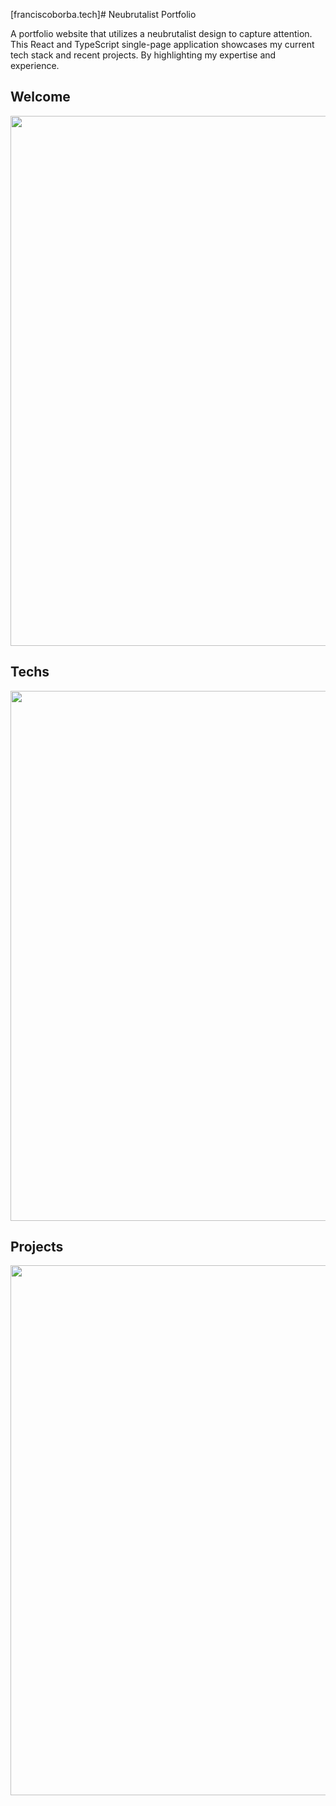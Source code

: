 [franciscoborba.tech]# Neubrutalist Portfolio

A portfolio website that utilizes a neubrutalist design to capture attention. This React and TypeScript single-page application showcases my current tech stack and recent projects. By highlighting my expertise and experience.

<h2>Welcome</h2>
<p align="center">
<img src="https://i.imgur.com/drcTAMR.png" align="center" width="848">
 </p>
 
 <h2>Techs</h2>
<p align="center">
<img src="https://i.imgur.com/iO2hzZI.png" align="center" width="848">
 </p>
 
 <h2>Projects</h2>
<p align="center">
<img src="https://i.imgur.com/NuVFIiB.png" align="center" width="848">
 </p>
